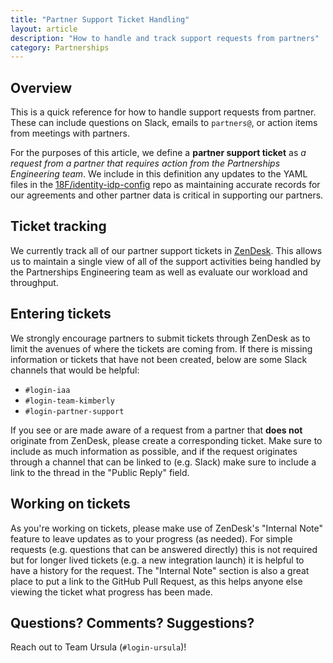 ```yaml
---
title: "Partner Support Ticket Handling"
layout: article
description: "How to handle and track support requests from partners"
category: Partnerships
---
```


## Overview

This is a quick reference for how to handle support requests from partner. These
can include questions on Slack, emails to `partners@`, or action items
from meetings with partners.

For the purposes of this article, we define a **partner support ticket** as _a
request from a partner that requires action from the Partnerships Engineering
team_. We include in this definition any updates to the YAML files in the
[18F/identity-idp-config](https://github.com/18F/identity-idp-config) repo as
maintaining accurate records for our agreements and other partner data is
critical in supporting our partners.

## Ticket tracking

We currently track all of our partner support tickets in
[ZenDesk](https://logingov.zendesk.com/agent/dashboard).
This allows us to maintain a single view of all of the support activities being
handled by the Partnerships Engineering team as well as evaluate our workload
and throughput.

## Entering tickets

We strongly encourage partners to submit tickets through ZenDesk as to limit
the avenues of where the tickets are coming from. If there is missing information or
tickets that have not been created, below are some Slack channels that would be helpful:

* `#login-iaa`
* `#login-team-kimberly`
* `#login-partner-support`

If you see or are made aware of a request from a partner that **does not**
originate from ZenDesk, please create a corresponding ticket. Make sure to include as much information as possible, and if the request
originates through a channel that can be linked to (e.g. Slack)
make sure to include a link to the thread in the "Public Reply" field.

## Working on tickets

As you're working on tickets, please make use of ZenDesk's "Internal Note" feature to leave
updates as to your progress (as needed). For simple requests (e.g.
questions that can be answered directly) this is not required but for longer
lived tickets (e.g. a new integration launch) it is helpful to have a history
for the request. The "Internal Note" section is also a great place to put a link to the GitHub Pull Request, as
this helps anyone else viewing the ticket what progress has been made.

## Questions? Comments? Suggestions?

Reach out to Team Ursula (`#login-ursula`)!

